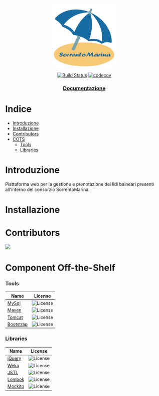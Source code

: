 <div align="center">
<img src="src/main/webapp/images/sorrentoMarina.png" width="200" height="200" alt="Logo">


[![Build Status](https://travis-ci.com/GPS-IS-The-Boys/SorrentoMarina.svg?branch=main)](https://travis-ci.com/GPS-IS-The-Boys/SorrentoMarina)
[![codecov](https://codecov.io/gh/GPS-IS-The-Boys/SorrentoMarina/branch/main/graph/badge.svg?token=NUEKV4ERU7)](https://codecov.io/gh/GPS-IS-The-Boys/SorrentoMarina)
</div>
<div align = "center">
  <h3>
    <a href="https://github.com/GPS-IS-The-Boys/SorrentoMarina/doc">
      Documentazione
    </a>
  </h3>
</div>

# Indice

- [Introduzione](#Introduzione)
- [Installazione](#Installazione)
- [Contributors](#Contributors)
- [COTS](#Component)
    - [Tools](#tools)
    - [Libraries](#libraries)

# Introduzione

Piattaforma web per la gestione e prenotazione dei lidi balneari presenti all'interno del consorzio SorrentoMarina.

# Installazione

# Contributors

<a href="https://github.com/GPS-IS-The-Boys/SorrentoMarina/graphs/contributors">
  <img
  src="https://contrib.rocks/image?repo=GPS-IS-The-Boys/SorrentoMarina"
  />
</a>

# Component Off-the-Shelf

### Tools

| Name                                                        | License                                                        |
| ----------------------------------------------------------- | -------------------------                                      |
| [MySql](https://www.mysql.com/it/)                          | ![License](https://img.shields.io/aur/license/mysql)           |
| [Maven](https://maven.apache.org/)                          | ![License](https://img.shields.io/aur/license/android-studio)  |
| [Tomcat](http://tomcat.apache.org/)                         | ![License](https://img.shields.io/aur/license/android-studio)  |
| [Bootstrap](https://getbootstrap.com/)                      | ![License](https://img.shields.io/apm/l/vim-mode?style=plastic)|

### Libraries

| Name                                                       | License                                                        |
| ---------------------------------------------------------- | ----------                                                     |
| [jQuery](https://jquery.com/)                              | ![License](https://img.shields.io/apm/l/vim-mode?style=plastic)|
| [Weka](https://www.cs.waikato.ac.nz/ml/weka/)              | ![License](https://img.shields.io/aur/license/weka)            |
| [JSTL](https://javaee.github.io/jstl-api/)                 | ![License](https://img.shields.io/aur/license/weka)            |
| [Lombok](https://projectlombok.org/)                       | ![License](https://img.shields.io/apm/l/vim-mode?style=plastic)|
| [Mockito](https://site.mockito.org/)                       | ![License](https://img.shields.io/apm/l/vim-mode?style=plastic)|
